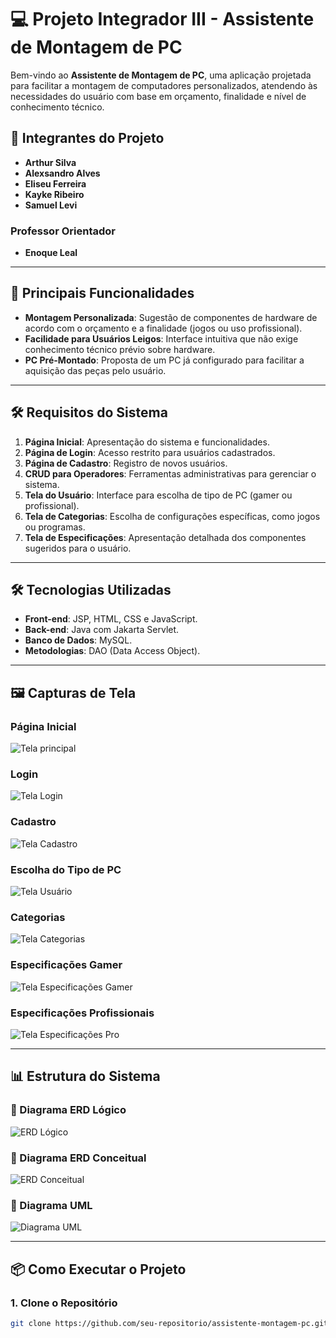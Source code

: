 # 💻 Projeto Integrador III - Assistente de Montagem de PC

Bem-vindo ao **Assistente de Montagem de PC**, uma aplicação projetada para facilitar a montagem de computadores personalizados, atendendo às necessidades do usuário com base em orçamento, finalidade e nível de conhecimento técnico.

## 👥 Integrantes do Projeto
- **Arthur Silva**
- **Alexsandro Alves**
- **Eliseu Ferreira**
- **Kayke Ribeiro**
- **Samuel Levi**

### Professor Orientador
- **Enoque Leal**

---

## 🚀 Principais Funcionalidades
- **Montagem Personalizada**: Sugestão de componentes de hardware de acordo com o orçamento e a finalidade (jogos ou uso profissional).
- **Facilidade para Usuários Leigos**: Interface intuitiva que não exige conhecimento técnico prévio sobre hardware.
- **PC Pré-Montado**: Proposta de um PC já configurado para facilitar a aquisição das peças pelo usuário.

---

## 🛠️ Requisitos do Sistema
1. **Página Inicial**: Apresentação do sistema e funcionalidades.
2. **Página de Login**: Acesso restrito para usuários cadastrados.
3. **Página de Cadastro**: Registro de novos usuários.
4. **CRUD para Operadores**: Ferramentas administrativas para gerenciar o sistema.
5. **Tela do Usuário**: Interface para escolha de tipo de PC (gamer ou profissional).
6. **Tela de Categorias**: Escolha de configurações específicas, como jogos ou programas.
7. **Tela de Especificações**: Apresentação detalhada dos componentes sugeridos para o usuário.

---

## 🛠️ Tecnologias Utilizadas
- **Front-end**: JSP, HTML, CSS e JavaScript.
- **Back-end**: Java com Jakarta Servlet.
- **Banco de Dados**: MySQL.
- **Metodologias**: DAO (Data Access Object).

---

## 🖼️ Capturas de Tela

### Página Inicial
![Tela principal](docs/tela-principal.png)

### Login
![Tela Login](docs/tela-login.png)

### Cadastro
![Tela Cadastro](docs/tela-de-cadastro.png)

### Escolha do Tipo de PC
![Tela Usuário](docs/tela-usuario.png)

### Categorias
![Tela Categorias](docs/tela-categorias.png)

### Especificações Gamer
![Tela Especificações Gamer](docs/tela-especificacoes.png)

### Especificações Profissionais
![Tela Especificações Pro](docs/tela-especificacoes-pro.png)

---

## 📊 Estrutura do Sistema

### 🔹 Diagrama ERD Lógico
![ERD Lógico](docs/er-logico.png)

### 🔹 Diagrama ERD Conceitual
![ERD Conceitual](docs/er-conceitual.png)

### 🔹 Diagrama UML
![Diagrama UML](docs/diagrama-uml.png)

---

## 📦 Como Executar o Projeto

### 1. Clone o Repositório
```bash
git clone https://github.com/seu-repositorio/assistente-montagem-pc.git

